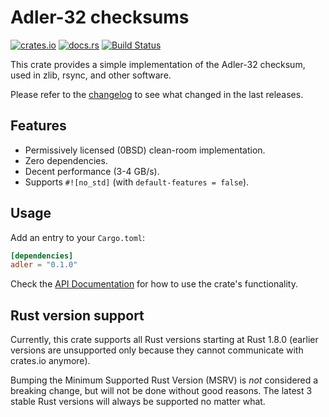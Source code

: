 # Adler-32 checksums

[![crates.io](https://img.shields.io/crates/v/adler.svg)](https://crates.io/crates/adler)
[![docs.rs](https://docs.rs/adler/badge.svg)](https://docs.rs/adler/)
[![Build Status](https://travis-ci.org/jonas-schievink/adler.svg?branch=master)](https://travis-ci.org/jonas-schievink/adler)

This crate provides a simple implementation of the Adler-32 checksum, used in
zlib, rsync, and other software.

Please refer to the [changelog](CHANGELOG.md) to see what changed in the last
releases.

## Features

- Permissively licensed (0BSD) clean-room implementation.
- Zero dependencies.
- Decent performance (3-4 GB/s).
- Supports `#![no_std]` (with `default-features = false`).

## Usage

Add an entry to your `Cargo.toml`:

```toml
[dependencies]
adler = "0.1.0"
```

Check the [API Documentation](https://docs.rs/adler/) for how to use the
crate's functionality.

## Rust version support

Currently, this crate supports all Rust versions starting at Rust 1.8.0 (earlier
versions are unsupported only because they cannot communicate with crates.io
anymore).

Bumping the Minimum Supported Rust Version (MSRV) is *not* considered a breaking
change, but will not be done without good reasons. The latest 3 stable Rust
versions will always be supported no matter what.
